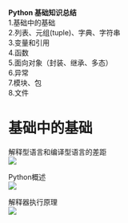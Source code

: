 **Python 基础知识总结**  
1.基础中的基础  
2.列表、元组(tuple)、字典、字符串  
3.变量和引用  
4.函数  
5.面向对象（封装、继承、多态）  
6.异常  
7.模块、包  
8.文件

# 基础中的基础 #
解释型语言和编译型语言的差距  
![](https://img-blog.csdnimg.cn/20181026205213120.png?x-oss-process=image/watermark,type_ZmFuZ3poZW5naGVpdGk,shadow_10,text_aHR0cHM6Ly9ibG9nLmNzZG4ubmV0L3p4enh6eDAxMTk=,size_27,color_FFFFFF,t_70)

Python概述  
![](https://img-blog.csdnimg.cn/20181026205305245.png?x-oss-process=image/watermark,type_ZmFuZ3poZW5naGVpdGk,shadow_10,text_aHR0cHM6Ly9ibG9nLmNzZG4ubmV0L3p4enh6eDAxMTk=,size_27,color_FFFFFF,t_70)

解释器执行原理  
![](https://img-blog.csdnimg.cn/20181026205829737.png?x-oss-process=image/watermark,type_ZmFuZ3poZW5naGVpdGk,shadow_10,text_aHR0cHM6Ly9ibG9nLmNzZG4ubmV0L3p4enh6eDAxMTk=,size_27,color_FFFFFF,t_70)


